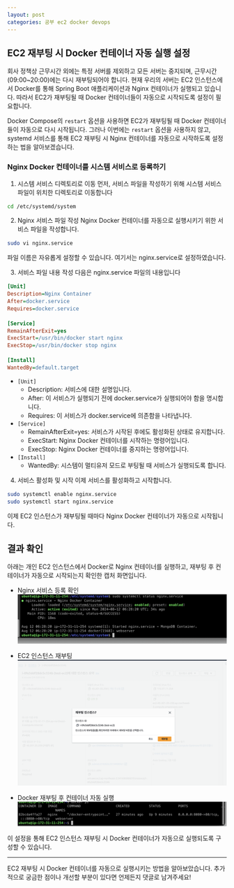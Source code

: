 ```yaml
---
layout: post
categories: 공부 ec2 docker devops 
---
```


## EC2 재부팅 시 Docker 컨테이너 자동 실행 설정
회사 정책상 근무시간 외에는 특정 서버를 제외하고 모든 서버는 중지되며, 근무시간(09:00~20:00)에는 다시 재부팅되어야 합니다. 현재 우리의 서버는 EC2 인스턴스에서 Docker를 통해 Spring Boot 애플리케이션과 Nginx 컨테이너가 실행되고 있습니다. 따라서 EC2가 재부팅될 때 Docker 컨테이너들이 자동으로 시작되도록 설정이 필요합니다.

Docker Compose의 `restart` 옵션을 사용하면 EC2가 재부팅될 때 Docker 컨테이너들이 자동으로 다시 시작됩니다. 그러나 이번에는 `restart` 옵션을 사용하지 않고, systemd 서비스를 통해 EC2 재부팅 시 Nginx 컨테이너를 자동으로 시작하도록 설정하는 법을 알아보겠습니다.


### Nginx Docker 컨테이너를 시스템 서비스로 등록하기


1. 시스템 서비스 디렉토리로 이동
먼저, 서비스 파일을 작성하기 위해 시스템 서비스 파일이 위치한 디렉토리로 이동합니다

```bash
cd /etc/systemd/system
```

2. Nginx 서비스 파일 작성
Nginx Docker 컨테이너를 자동으로 실행시키기 위한 서비스 파일을 작성합니다.

```bash 
sudo vi nginx.service 
```
파일 이름은 자유롭게 설정할 수 있습니다. 여기서는 nginx.service로 설정하였습니다.

3. 서비스 파일 내용 작성
다음은 nginx.service 파일의 내용입니다


```ini
[Unit]
Description=Nginx Container
After=docker.service
Requires=docker.service

[Service]
RemainAfterExit=yes
ExecStart=/usr/bin/docker start nginx
ExecStop=/usr/bin/docker stop nginx

[Install]
WantedBy=default.target
```
- `[Unit]`
    - Description: 서비스에 대한 설명입니다.
    - After: 이 서비스가 실행되기 전에 docker.service가 실행되어야 함을 명시합니다.
    - Requires: 이 서비스가 docker.service에 의존함을 나타냅니다.
- `[Service]`
    - RemainAfterExit=yes: 서비스가 시작된 후에도 활성화된 상태로 유지합니다.
    - ExecStart: Nginx Docker 컨테이너를 시작하는 명령어입니다.
    - ExecStop: Nginx Docker 컨테이너를 중지하는 명령어입니다.
-  `[Install]`
    - WantedBy: 시스템이 멀티유저 모드로 부팅될 때 서비스가 실행되도록 합니다.

4. 서비스 활성화 및 시작
이제 서비스를 활성화하고 시작합니다.

```bash
sudo systemctl enable nginx.service
sudo systemctl start nginx.service
```

이제 EC2 인스턴스가 재부팅될 때마다 Nginx Docker 컨테이너가 자동으로 시작됩니다.

## 결과 확인 
아래는 개인 EC2 인스턴스에서 Docker로 Nginx 컨테이너를 실행하고, 재부팅 후 컨테이너가 자동으로 시작되는지 확인한 캡처 화면입니다.

- Nginx 서비스 등록 확인
![Nginx service](/assets/img/nginx-service.png)

- EC2 인스턴스 재부팅
![EC2 인스턴스 재부팅](/assets/img/재부팅.png)

- Docker 재부팅 후 컨테이너 자동 실행
![docker 재부팅 모습](/assets/img/docker%20재부팅모습.png)

이 설정을 통해 EC2 인스턴스 재부팅 시 Docker 컨테이너가 자동으로 실행되도록 구성할 수 있습니다.

***

EC2 재부팅 시 Docker 컨테이너를 자동으로 실행시키는 방법을 알아보았습니다. 추가적으로 궁금한 점이나 개선할 부분이 있다면 언제든지 댓글로 남겨주세요!


